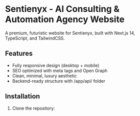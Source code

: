 # Sentienyx - AI Consulting & Automation Agency Website

A premium, futuristic website for Sentienyx, built with Next.js 14, TypeScript, and TailwindCSS.

## Features
- Fully responsive design (desktop + mobile)
- SEO optimized with meta tags and Open Graph
- Clean, minimal, luxury aesthetic
- Backend-ready structure with /app/api/ folder

## Installation
1. Clone the repository: